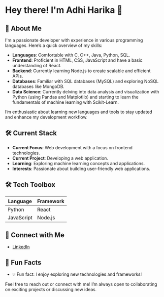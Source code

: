 # Hey there! I'm Adhi Harika 👋

## 🚀 About Me

I'm a passionate developer with experience in various programming languages. Here’s a quick overview of my skills:

- **Languages**: Comfortable with C, C++, Java, Python, SQL.
- **Frontend**: Proficient in HTML, CSS, JavaScript and have a basic understanding of React.
- **Backend**: Currently learning Node.js to create scalable and efficient APIs.
- **Databases**: Familiar with SQL databases (MySQL) and exploring NoSQL databases like MongoDB.
- **Data Science**: Currently delving into data analysis and visualization with Python (using Pandas and Matplotlib) and starting to learn the fundamentals of machine learning with Scikit-Learn.

I’m enthusiastic about learning new languages and tools to stay updated and enhance my development workflow.

## 🛠 Current Stack
- **Current Focus**: Web development with a focus on frontend technologies.
- **Current Project**: Developing a web application.
- **Learning**: Exploring machine learning concepts and applications.
- **Interests**: Passionate about building user-friendly web applications.

## 🛠 Tech Toolbox
| Language   | Framework   |
|------------|-------------|
| Python     | React       |
| JavaScript | Node.js     |

## 🤝 Connect with Me
- [LinkedIn](https://www.linkedin.com/in/harika-adhi/) <!-- Your LinkedIn profile -->

## 🎉 Fun Facts
- 💡 Fun fact: I enjoy exploring new technologies and frameworks!

Feel free to reach out or connect with me! I’m always open to collaborating on exciting projects or discussing new ideas.
